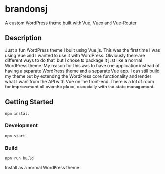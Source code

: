 # brandonsj

A custom WordPress theme built with Vue, Vuex and Vue-Router

## Description

Just a fun WordPress theme I built using Vue.js.  This was the first time I was using Vue and I wanted to use it with WordPress.  Obviously there are different ways to do that, but I chose to package it just like a normal WordPress theme.  My reason for this was to have one application instead of having a separate WordPress theme and a separate Vue app.  I can still build my theme out by extending the WordPress core functionality and render what I want from the API with Vue on the front-end.  There is a lot of room for improvement all over the place, especially with the state management. 

## Getting Started
```
npm install
```
### Development
```
npm start 
```
### Build
```
npm run build 
```
Install as a normal WordPress theme
